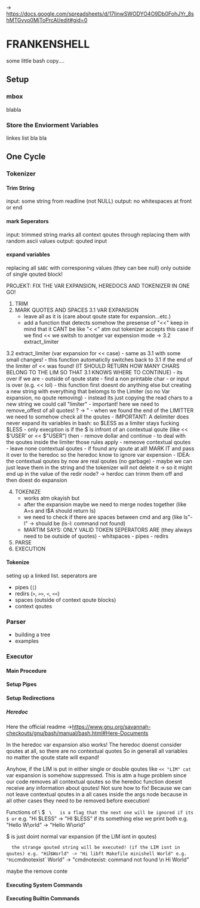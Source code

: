 -> https://docs.google.com/spreadsheets/d/17linwSWODYO4O9Db0FohJYr_8shMTGvyo0MjToPrcAI/edit#gid=0

# FRANKENSHELL

some little bash copy....

## Setup

### mbox
blabla

### Store the Enviorment Variables
linkes list bla bla

## One Cycle
### Tokenizer
#### Trim String
input: some string from readline (not NULL)
output: no whitespaces at front or end

#### mark Seperators
input: trimmed string
marks all context qoutes through replacing them with random ascii values
output: qouted input

#### expand variables
replacing all ```$ABC``` with corresponing values (they can bee null)
only outside of single qouted block!

>>>>>>>>>>

PROJEKT: FIX THE VAR EXPANSION, HEREDOCS AND TOKENIZER IN ONE GO!

1. TRIM
2. MARK QUOTES AND SPACES
3.1 VAR EXPANSION
	- leave all as it is (care about qoute state for expansion...etc.)
	- add a function that detects somehow the presense of "<<"    keep in mind that it CANT be like "<        <" atm out tokenizer accepts this case
		if we find << we switsh to anotger var expension mode -> 3.2 extract_limiter
		
3.2 extract_limiter (var expansion for << case)
	- same as 3.1 with some small changes!
	- this function automaticlly switches back to 3.1 if the end of the limiter of << was found! (IT SHOULD RETURN HOW MANY CHARS BELONG TO THE LIM SO THAT 3.1 KNOWS WHERE TO CONTINUE)
		- its over if we are
			- outside of qoute state
			- find a non printable char
			- or input is over (e.g. << lol)
	- this function first doesnt do anything else but creating a new string with everything that belomgs to the Limiter (so no Var expansion, no qoute removing)
	- instead its just copying the read chars to a new string we could call "limiter"
		- important! here we need to remove_offest of all quotes!    ? -> "
	- when we found the end of the LIMITTER we need to somehow check all the qoutes
		- IMPORTANT: A delimiter does never expand its variables in bash: so $LESS as a limiter stays  fucking $LESS
			- only execption is if the $ is infront of an contextual qoute (like << $'USER' or << $"USER") then
				- remove dollar and continue
		- to deal with the qoutes inside the limiter those rules apply
			- remeove contextual qoutes
			- leave none contextual qoutes
			- if found any qoute at all! MARK IT and pass it over to the heredoc so the heredoc know to ignore var expension
				- IDEA: the contextual qoutes by now are real qoutes (no garbage)
					- maybe we can just leave them in the string and the tokenizer will not delete it
						-> so it might end up in the value of the redir node?
						-> herdoc can trimm them off and then doest do expansion
						
4. TOKENIZE
	- works atm okayish but
	- after the expansion maybe we need to merge nodes together (like A=s and l$A should return ls)
	- we need to check if there are spaces between cmd and arg (like ls"-l" -> should be (ls-l: command not found)
	- MARTIM SAYS:
		ONLY VALID TOKEN SEPERATORS ARE (they always need to be outside of quotes)
			- whitspaces
			- pipes 
			- redirs
5. PARSE
6. EXECUTION
>>>>>>>>>>

#### Tokenize
seting up a linked list. seperators are
- pipes (```|```)
- redirs (```>```, ```>>```, ```<```, ```<<```)
- spaces (outside of context qoute blocks)
- context qoutes

### Parser
- building a tree
- examples

### Executor

#### Main Procedure

#### Setup Pipes

#### Setup Redirections
##### Heredoc
Here the official readme
->https://www.gnu.org/savannah-checkouts/gnu/bash/manual/bash.html#Here-Documents

In the heredoc var expansion also works!
The heredoc doenst consider qoutes at all, so there are no contextual quotes
So in generall all variables no matter the qoute state will expand!

Anyhow, if the LIM is put in either single or double qoutes like ```<< "LIM" cat```
var expansion is somehow suppressed. This is atm a huge problem since our code removes
all contextual qoutes so the heredoc function doesnt receive any information about
qoutes! Not sure how to fix!
Because we can not leave contextual qoutes in a all cases inside the args node because
in all other cases they need to be removed before execution!

Functions of \ $ ` 
\   is a flag that the next one will be ignored if its $ or `
        e.g. "Hi \$LESS" -> "HI $LESS"
    if its something else we print both
        e.g. "Hello W\orld" -> "Hello W\orld"

$   is just doint normal var expansion (if the LIM isnt in qoutes)

`   the strange qouted string will be executed! (if the LIM isnt in qoutes)
        e.g. "Hi `ls` World" -> "Hi libft Makefile minishell World"
        e.g. "Hi `cmdnotexist` World" -> "cmdnotexist: command not found \n Hi  World"

maybe the remove conte

#### Executing System Commands

#### Executing Builtin Commands

